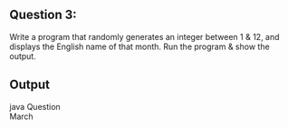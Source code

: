 ## Question 3:
Write a program that randomly generates an integer between 1 & 12, and 
displays the English name of that month. Run the program & show the 
output.
## Output
java Question  
March

